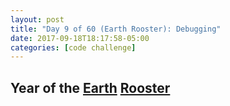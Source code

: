 ```yaml
---
layout: post
title: "Day 9 of 60 (Earth Rooster): Debugging"
date: 2017-09-18T18:17:58-05:00
categories: [code challenge]
---
```


## Year of the [Earth](https://en.wikipedia.org/wiki/Earth_(Wu_Xing)) [Rooster](https://en.wikipedia.org/wiki/https://en.wikipedia.org/wiki/Rooster_(zodiac))


